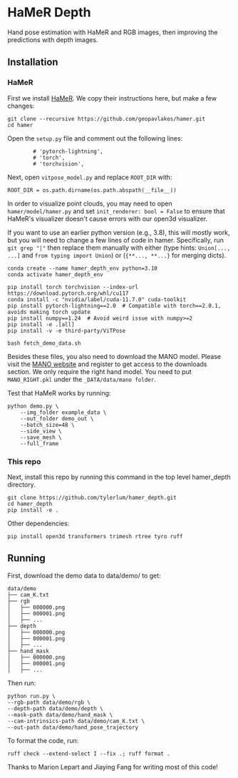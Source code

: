 # HaMeR Depth

Hand pose estimation with HaMeR and RGB images, then improving the predictions with depth images.

## Installation

### HaMeR

First we install [HaMeR](https://github.com/geopavlakos/hamer). We copy their instructions here, but make a few changes:

```
git clone --recursive https://github.com/geopavlakos/hamer.git
cd hamer
```

Open the `setup.py` file and comment out the following lines:
```
        # 'pytorch-lightning',
        # 'torch',
        # 'torchvision',
```

Next, open `vitpose_model.py` and replace `ROOT_DIR` with:

```
ROOT_DIR = os.path.dirname(os.path.abspath(__file__))
```

In order to visualize point clouds, you may need to open `hamer/model/hamer.py` and set `init_renderer: bool = False` to ensure that HaMeR's visualizer doesn't cause errors with our open3d visualizer.

If you want to use an earlier python version (e.g., 3.8), this will mostly work, but you will need to change a few lines of code in hamer. Specifically, run `git grep "|"` then replace them manually with either (type hints: `Union[..., ...]` and `from typing import Union`) or (`{**..., **...}` for merging dicts).

```
conda create --name hamer_depth_env python=3.10
conda activate hamer_depth_env

pip install torch torchvision --index-url https://download.pytorch.org/whl/cu117
conda install -c "nvidia/label/cuda-11.7.0" cuda-toolkit
pip install pytorch-lightning==2.0  # Compatible with torch==2.0.1, avoids making torch update
pip install numpy==1.24  # Avoid weird issue with numpy>=2
pip install -e .[all]
pip install -v -e third-party/ViTPose

bash fetch_demo_data.sh
```

Besides these files, you also need to download the MANO model. Please visit the [MANO website](https://mano.is.tue.mpg.de/) and register to get access to the downloads section. We only require the right hand model. You need to put `MANO_RIGHT.pkl` under the `_DATA/data/mano folder`.

Test that HaMeR works by running:

```
python demo.py \
    --img_folder example_data \
    --out_folder demo_out \
    --batch_size=48 \
    --side_view \
    --save_mesh \
    --full_frame
```

### This repo

Next, install this repo by running this command in the top level hamer_depth directory.

```
git clone https://github.com/tylerlum/hamer_depth.git
cd hamer_depth
pip install -e .
```

Other dependencies:
```
pip install open3d transformers trimesh rtree tyro ruff
```


## Running

First, download the demo data to data/demo/ to get:

```
data/demo
├── cam_K.txt
├── rgb
│   ├── 000000.png
│   ├── 000001.png
│   ├── ...
├── depth
│   ├── 000000.png
│   ├── 000001.png
│   ├── ...
├── hand_mask
│   ├── 000000.png
│   ├── 000001.png
│   ├── ...
```

Then run:
```
python run.py \
--rgb-path data/demo/rgb \
--depth-path data/demo/depth \
--mask-path data/demo/hand_mask \
--cam-intrinsics-path data/demo/cam_K.txt \
--out-path data/demo/hand_pose_trajectory
```

To format the code, run:

```
ruff check --extend-select I --fix .; ruff format .
```

Thanks to Marion Lepart and Jiaying Fang for writing most of this code!
